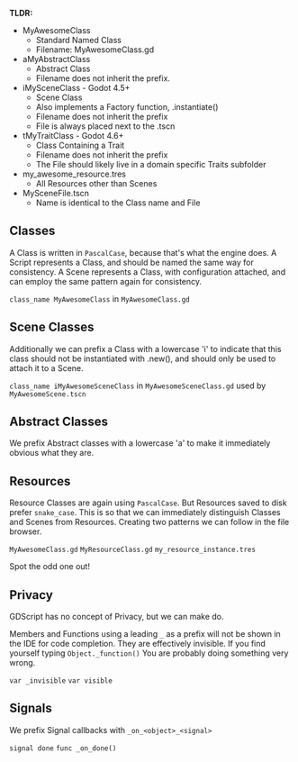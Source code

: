 
**TLDR:**
* MyAwesomeClass
	* Standard Named Class
	* Filename: MyAwesomeClass.gd
* aMyAbstractClass
	* Abstract Class
	* Filename does not inherit the prefix.
* iMySceneClass - Godot 4.5+
	* Scene Class
	* Also implements a Factory function, .instantiate()
	* Filename does not inherit the prefix
	* File is always placed next to the .tscn
* tMyTraitClass - Godot 4.6+
	* Class Containing a Trait
	* Filename does not inherit the prefix
	* The File should likely live in a domain specific Traits subfolder
* my_awesome_resource.tres
	* All Resources other than Scenes
* MySceneFile.tscn
	* Name is identical to the Class name and File

## Classes
A Class is written in `PascalCase`, because that's what the engine does.
A Script represents a Class, and should be named the same way for consistency.
A Scene represents a Class, with configuration attached, and can employ the same pattern again for consistency.

`class_name MyAwesomeClass` in `MyAwesomeClass.gd`

## Scene Classes
Additionally we can prefix a Class with a lowercase 'i' to indicate that this class should not be instantiated with .new(), and should only be used to attach it to a Scene.

`class_name iMyAwesomeSceneClass` in `MyAwesomeSceneClass.gd` used by `MyAwesomeScene.tscn`

## Abstract Classes
We prefix Abstract classes with a lowercase 'a' to make it immediately obvious what they are.

## Resources

Resource Classes are again using `PascalCase`. But Resources saved to disk prefer `snake_case`. This is so that we can immediately distinguish Classes and Scenes from Resources. Creating two patterns we can follow in the file browser.

`MyAwesomeClass.gd`
`MyResourceClass.gd`
`my_resource_instance.tres`

Spot the odd one out!

## Privacy
GDScript has no concept of Privacy, but we can make do.

Members and Functions using a leading `_` as a prefix will not be shown in the IDE for code completion. They are effectively invisible. If you find yourself typing `Object._function()` You are probably doing something very wrong.

`var _invisible`
`var visible`

## Signals

We prefix Signal callbacks with `_on_<object>_<signal>`

`signal done`
`func _on_done()`
